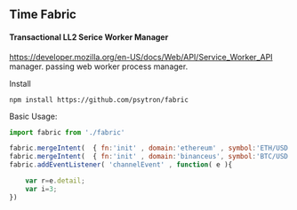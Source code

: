 
## Time Fabric 
#### Transactional LL2 Serice Worker Manager
https://developer.mozilla.org/en-US/docs/Web/API/Service_Worker_API manager.  passing web worker process manager. 

Install
```shell
npm install https://github.com/psytron/fabric
```

Basic Usage: 

```javascript
import fabric from './fabric' 

fabric.mergeIntent(  { fn:'init' , domain:'ethereum' , symbol:'ETH/USD' } );
fabric.mergeIntent(  { fn:'init' , domain:'binanceus', symbol:'BTC/USD' } );
fabric.addEventListener( 'channelEvent' , function( e ){

    var r=e.detail;
    var i=3;
})
```
